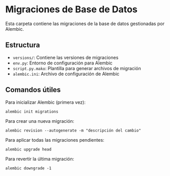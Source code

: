 # Migraciones de Base de Datos

Esta carpeta contiene las migraciones de la base de datos gestionadas por Alembic.

## Estructura

- `versions/`: Contiene las versiones de migraciones
- `env.py`: Entorno de configuración para Alembic
- `script.py.mako`: Plantilla para generar archivos de migración
- `alembic.ini`: Archivo de configuración de Alembic

## Comandos útiles

Para inicializar Alembic (primera vez):
```
alembic init migrations
```

Para crear una nueva migración:
```
alembic revision --autogenerate -m "descripción del cambio"
```

Para aplicar todas las migraciones pendientes:
```
alembic upgrade head
```

Para revertir la última migración:
```
alembic downgrade -1
``` 